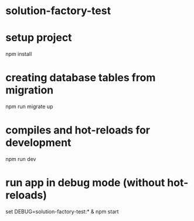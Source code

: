 # solution-factory-test
 
# setup project
npm install

# creating database tables from migration
npm run migrate up

# compiles and hot-reloads for development
npm run dev

# run app in debug mode (without hot-reloads)
set DEBUG=solution-factory-test:* & npm start
